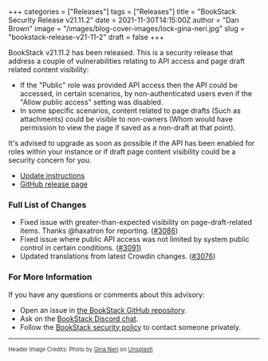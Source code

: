 +++
categories = ["Releases"]
tags = ["Releases"]
title = "BookStack Security Release v21.11.2"
date = 2021-11-30T14:15:00Z
author = "Dan Brown"
image = "/images/blog-cover-images/lock-gina-neri.jpg"
slug = "bookstack-release-v21-11-2"
draft = false
+++

BookStack v21.11.2 has been released.
This is a security release that address a couple of vulnerabilities relating to API access
and page draft related content visibility:

- If the "Public" role was provided API access then the API could be accessed, in certain scenarios,
  by non-authenticated users even if the "Allow public access" setting was disabled.
- In some specific scenarios, content related to page drafts (Such as attachments) could be visible
  to non-owners (Whom would have permission to view the page if saved  as a non-draft at that point).

It's advised to upgrade as soon as possible if the API has been enabled for roles within your instance
or if draft page content visibility could be a security concern for you.

* [Update instructions](https://www.bookstackapp.com/docs/admin/updates)
* [GitHub release page](https://github.com/BookStackApp/BookStack/releases/tag/v21.11.2)


### Full List of Changes

* Fixed issue with greater-than-expected visibility on page-draft-related items. Thanks @haxatron for reporting. ([#3086](https://github.com/BookStackApp/BookStack/issues/3086))
* Fixed issue where public API access was not limited by system public control in certain conditions. ([#3091](https://github.com/BookStackApp/BookStack/issues/3091))
* Updated translations from latest Crowdin changes. ([#3076](https://github.com/BookStackApp/BookStack/pull/3076))

### For More Information

If you have any questions or comments about this advisory:
* Open an issue in [the BookStack GitHub repository](https://github.com/BookStackApp/BookStack/issues).
* Ask on the [BookStack Discord chat](https://discord.gg/ztkBqR2).
* Follow the [BookStack security policy](https://github.com/BookStackApp/BookStack/blob/development/.github/SECURITY.md) to contact someone privately.

----

<span style="font-size: 0.8em;opacity:0.9;">Header Image Credits: <span>Photo by <a href="https://unsplash.com/@gneri1713?utm_source=unsplash&amp;utm_medium=referral&amp;utm_content=creditCopyText">Gina Neri</a> on <a href="https://unsplash.com/?utm_source=unsplash&amp;utm_medium=referral&amp;utm_content=creditCopyText">Unsplash</a></span></span>